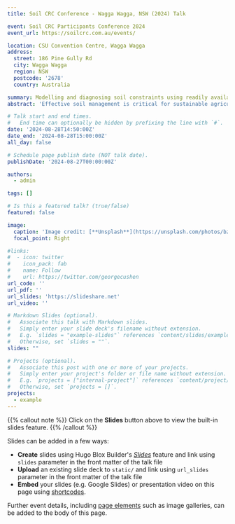 ```yaml
---
title: Soil CRC Conference - Wagga Wagga, NSW (2024) Talk

event: Soil CRC Participants Conference 2024
event_url: https://soilcrc.com.au/events/

location: CSU Convention Centre, Wagga Wagga
address:
  street: 186 Pine Gully Rd
  city: Wagga Wagga
  region: NSW
  postcode: '2678'
  country: Australia

summary: Modelling and diagnosing soil constraints using readily available datasets
abstract: 'Effective soil management is critical for sustainable agriculture, yet traditional methods for assessing soil properties are costly and time-consuming. This talk explores the use of process based model and machine learning to predict essential soil physical and chemical properties, such as plant availabel water capacity (PAWC), exchangeable sodium percentage (ESP) and chloride levels, using readily availabel datasets. I will compare the predictive performance of several models, highlighting how the chosen approach provides a cost-effective solution for accurate soil properties prediction. Attendees will gain insights into model selection and application to identify soil constraints which provides informed farm management decisions, relevant to both research and on-ground agricultural practices."'

# Talk start and end times.
#   End time can optionally be hidden by prefixing the line with `#`.
date: '2024-08-28T14:50:00Z'
date_end: '2024-08-28T15:00:00Z'
all_day: false

# Schedule page publish date (NOT talk date).
publishDate: '2024-08-27T00:00:00Z'

authors:
  - admin

tags: []

# Is this a featured talk? (true/false)
featured: false

image:
  caption: 'Image credit: [**Unsplash**](https://unsplash.com/photos/bzdhc5b3Bxs)'
  focal_point: Right

#links:
#  - icon: twitter
#    icon_pack: fab
#    name: Follow
#    url: https://twitter.com/georgecushen
url_code: ''
url_pdf: ''
url_slides: 'https://slideshare.net'
url_video: ''

# Markdown Slides (optional).
#   Associate this talk with Markdown slides.
#   Simply enter your slide deck's filename without extension.
#   E.g. `slides = "example-slides"` references `content/slides/example-slides.md`.
#   Otherwise, set `slides = ""`.
slides: ""

# Projects (optional).
#   Associate this post with one or more of your projects.
#   Simply enter your project's folder or file name without extension.
#   E.g. `projects = ["internal-project"]` references `content/project/deep-learning/index.md`.
#   Otherwise, set `projects = []`.
projects:
  - example
---
```


{{% callout note %}}
Click on the **Slides** button above to view the built-in slides feature.
{{% /callout %}}

Slides can be added in a few ways:

- **Create** slides using Hugo Blox Builder's [_Slides_](https://docs.hugoblox.com/reference/content-types/) feature and link using `slides` parameter in the front matter of the talk file
- **Upload** an existing slide deck to `static/` and link using `url_slides` parameter in the front matter of the talk file
- **Embed** your slides (e.g. Google Slides) or presentation video on this page using [shortcodes](https://docs.hugoblox.com/reference/markdown/).

Further event details, including [page elements](https://docs.hugoblox.com/reference/markdown/) such as image galleries, can be added to the body of this page.
